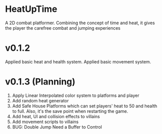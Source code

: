 # HeatUpTime
A 2D combat platformer. Combining the concept of time and heat, it gives the player the carefree combat and jumping experiences

# v0.1.2
Applied basic heat and health system.
Applied basic movement system.

# v0.1.3 (Planning)
1. Apply Linear Interpolated color system to platforms and player
2. Add random heat generator
3. Add Safe House Platforms which can set players' heat to 50 and health to full. Also, it's the save point when restarting the game.
4. Add heat, UI and collision effects to villains
5. Add movement scripts to villains
6. BUG: Double Jump Need a Buffer to Control
